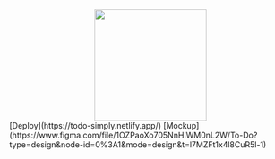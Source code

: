 <div align="center">
  <img src="https://media.giphy.com/media/aSZSj0mT8f6tW/giphy.gif" width="200"/>
</div>
[Deploy](https://todo-simply.netlify.app/)
[Mockup](https://www.figma.com/file/1OZPaoXo705NnHIWM0nL2W/To-Do?type=design&node-id=0%3A1&mode=design&t=l7MZFt1x4l8CuR5l-1)
<img src="https://komarev.com/ghpvc/?username=Libaur&style=flat-square&color=blue" alt=""/>